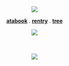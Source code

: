  <div align="center">
<img src="https://komarev.com/ghpvc/?username=dallydaleon&label=CATHYS+CLEARED&color=0F0F0F&base=1000000">
    
<b>[atabook](https://daleon.atabook.org/)</b> . <b>[rentry](https://rentry.co/dallydaleon)</b> . <b>[tree](https://colormytree.me/2024/01JE12P4TF63SGATBM3C1D227J)</b>

  <img src="https://static.wikia.nocookie.net/shipping/images/3/39/Revale_remember_volume2_chapter2.jpg/revision/latest?cb=20240223144856">
  
<br></br>
![](https://encrypted-tbn0.gstatic.com/images?q=tbn:ANd9GcQJ-6ROEi3sB9OL7-GrxUTcshc0HUyIm30EVg&s)
